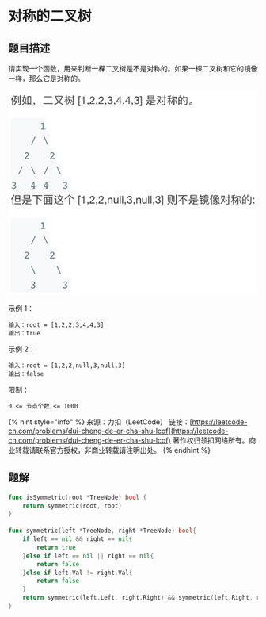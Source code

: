 # 对称的二叉树

## 题目描述

请实现一个函数，用来判断一棵二叉树是不是对称的。如果一棵二叉树和它的镜像一样，那么它是对称的。

![](../../../.gitbook/assets/image%20%2817%29.png)

示例 1：

```text
输入：root = [1,2,2,3,4,4,3] 
输出：true 
```

示例 2：

```text
输入：root = [1,2,2,null,3,null,3] 
输出：false
```

限制：

`0 <= 节点个数 <= 1000`

{% hint style="info" %}
来源：力扣（LeetCode） 链接：[https://leetcode-cn.com/problems/dui-cheng-de-er-cha-shu-lcof](https://leetcode-cn.com/problems/dui-cheng-de-er-cha-shu-lcof) 著作权归领扣网络所有。商业转载请联系官方授权，非商业转载请注明出处。
{% endhint %}

## 题解

```go
func isSymmetric(root *TreeNode) bool {
	return symmetric(root, root)
}

func symmetric(left *TreeNode, right *TreeNode) bool{
	if left == nil && right == nil{
		return true
	}else if left == nil || right == nil{
		return false
	}else if left.Val != right.Val{
		return false
	}
	return symmetric(left.Left, right.Right) && symmetric(left.Right, right.Left)
}
```

